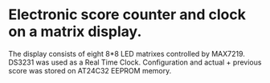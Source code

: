 # Electronic score counter and clock on a matrix display.

The display consists of eight 8*8 LED matrixes controlled by MAX7219.
DS3231 was used as a Real Time Clock.
Configuration and actual + previous score was stored on AT24C32 EEPROM memory.
